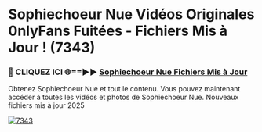 # Sophiechoeur Nue Vidéos Originales 0nlyFans Fuitées - Fichiers Mis à Jour ! (7343)

<h3>🔴 CLIQUEZ ICI 🌐==►► <a href="https://tinyurl.com/2pmr4ezf" rel="nofollow">Sophiechoeur Nue Fichiers Mis à Jour</a></h3>

Obtenez Sophiechoeur Nue et tout le contenu. Vous pouvez maintenant accéder à toutes les vidéos et photos de Sophiechoeur Nue. Nouveaux fichiers mis à jour 2025

[![7343](https://i.imgur.com/6SNvagu.gif)](https://tinyurl.com/2pmr4ezf)
